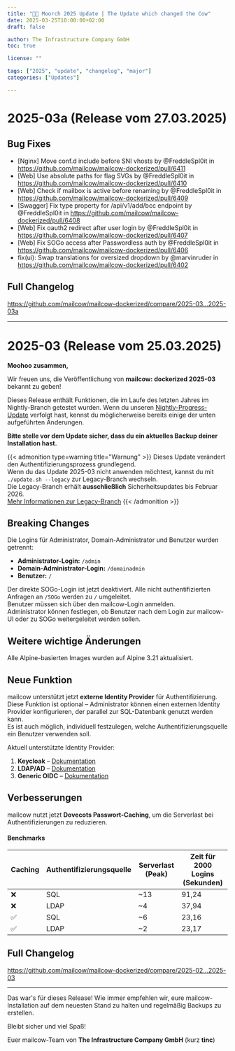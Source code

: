 ```yaml
---
title: "💮🐮 Moorch 2025 Update | The Update which changed the Cow"
date: 2025-03-25T10:00:00+02:00
draft: false

author: The Infrastructure Company GmbH
toc: true

license: ""

tags: ["2025", "update", "changelog", "major"]
categories: ["Updates"]

---
```


# 2025-03a (Release vom 27.03.2025)

## Bug Fixes

* [Nginx] Move conf.d include before SNI vhosts by @FreddleSpl0it in https://github.com/mailcow/mailcow-dockerized/pull/6411
* [Web] Use absolute paths for flag SVGs by @FreddleSpl0it in https://github.com/mailcow/mailcow-dockerized/pull/6410
* [Web] Check if mailbox is active before renaming by @FreddleSpl0it in https://github.com/mailcow/mailcow-dockerized/pull/6409
* [Swagger] Fix type property for /api/v1/add/bcc endpoint by @FreddleSpl0it in https://github.com/mailcow/mailcow-dockerized/pull/6408
* [Web] Fix oauth2 redirect after user login by @FreddleSpl0it in https://github.com/mailcow/mailcow-dockerized/pull/6407
* [Web] Fix SOGo access after Passwordless auth by @FreddleSpl0it in https://github.com/mailcow/mailcow-dockerized/pull/6406
* fix(ui): Swap translations for oversized dropdown by @marvinruder in https://github.com/mailcow/mailcow-dockerized/pull/6402

## Full Changelog
https://github.com/mailcow/mailcow-dockerized/compare/2025-03...2025-03a

---

# 2025-03 (Release vom 25.03.2025)

**Moohoo zusammen,**  

Wir freuen uns, die Veröffentlichung von **mailcow: dockerized 2025-03** bekannt zu geben!

Dieses Release enthält Funktionen, die im Laufe des letzten Jahres im Nightly-Branch getestet wurden. Wenn du unseren [Nightly-Progress-Update](https://mailcow.email/posts/2025/nightly-progress/) verfolgt hast, kennst du möglicherweise bereits einige der unten aufgeführten Änderungen.

**Bitte stelle vor dem Update sicher, dass du ein aktuelles Backup deiner Installation hast.**

{{< admonition type=warning title="Warnung" >}}
Dieses Update verändert den Authentifizierungsprozess grundlegend.  
Wenn du das Update 2025-03 nicht anwenden möchtest, kannst du mit `./update.sh --legacy` zur Legacy-Branch wechseln.  
Die Legacy-Branch erhält **ausschließlich** Sicherheitsupdates bis Februar 2026.  
[Mehr Informationen zur Legacy-Branch](https://docs.mailcow.email/maintenance/update/#update-variants)
{{< /admonition >}}

## Breaking Changes

Die Logins für Administrator, Domain-Administrator und Benutzer wurden getrennt:

- **Administrator-Login:** `/admin`  
- **Domain-Administrator-Login:** `/domainadmin`  
- **Benutzer:** `/`

Der direkte SOGo-Login ist jetzt deaktiviert. Alle nicht authentifizierten Anfragen an `/SOGo` werden zu `/` umgeleitet.  
Benutzer müssen sich über den mailcow-Login anmelden.  
Administrator können festlegen, ob Benutzer nach dem Login zur mailcow-UI oder zu SOGo weitergeleitet werden sollen.

## Weitere wichtige Änderungen  

Alle Alpine-basierten Images wurden auf Alpine 3.21 aktualisiert.

## Neue Funktion

mailcow unterstützt jetzt **externe Identity Provider** für Authentifizierung.  
Diese Funktion ist optional – Administrator können einen externen Identity Provider konfigurieren, der parallel zur SQL-Datenbank genutzt werden kann.  
Es ist auch möglich, individuell festzulegen, welche Authentifizierungsquelle ein Benutzer verwenden soll.

Aktuell unterstützte Identity Provider:

1. **Keycloak** – [Dokumentation](https://docs.mailcow.email/manual-guides/mailcow-UI/u_e-mailcow_ui-keycloak/)  
2. **LDAP/AD** – [Dokumentation](https://docs.mailcow.email/manual-guides/mailcow-UI/u_e-mailcow_ui-ldap/)  
3. **Generic OIDC** – [Dokumentation](https://docs.mailcow.email/manual-guides/mailcow-UI/u_e-mailcow_ui-generic-oidc/)

## Verbesserungen

mailcow nutzt jetzt **Dovecots Passwort-Caching**, um die Serverlast bei Authentifizierungen zu reduzieren.

#### Benchmarks

| Caching | Authentifizierungsquelle | Serverlast (Peak) | Zeit für 2000 Logins (Sekunden) |
|---------|--------------------------|-------------------|----------------------------------|
| ❌      | SQL                      | ~13               | 91,24                            |
| ❌      | LDAP                     | ~4                | 37,94                            |
| ✅      | SQL                      | ~6                | 23,16                            |
| ✅      | LDAP                     | ~2                | 23,17                            |

## Full Changelog
https://github.com/mailcow/mailcow-dockerized/compare/2025-02...2025-03

---

Das war's für dieses Release! Wie immer empfehlen wir, eure mailcow-Installation auf dem neuesten Stand zu halten und regelmäßig Backups zu erstellen.  

Bleibt sicher und viel Spaß!  

Euer mailcow-Team von **The Infrastructure Company GmbH** (kurz **tinc**)
